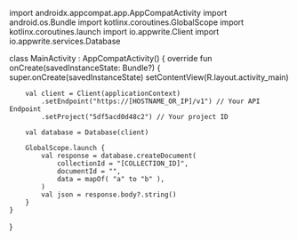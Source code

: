 import androidx.appcompat.app.AppCompatActivity
import android.os.Bundle
import kotlinx.coroutines.GlobalScope
import kotlinx.coroutines.launch
import io.appwrite.Client
import io.appwrite.services.Database

class MainActivity : AppCompatActivity() {
    override fun onCreate(savedInstanceState: Bundle?) {
        super.onCreate(savedInstanceState)
        setContentView(R.layout.activity_main)

        val client = Client(applicationContext)
            .setEndpoint("https://[HOSTNAME_OR_IP]/v1") // Your API Endpoint
            .setProject("5df5acd0d48c2") // Your project ID

        val database = Database(client)

        GlobalScope.launch {
            val response = database.createDocument(
                collectionId = "[COLLECTION_ID]",
                documentId = "",
                data = mapOf( "a" to "b" ),
            )
            val json = response.body?.string()        
        }
    }
}